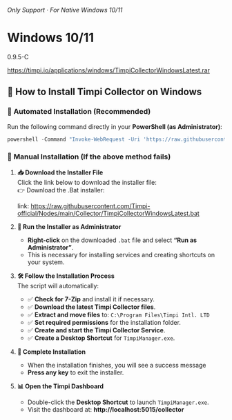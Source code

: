 *Only Support · For Native Windows 10/11*

# Windows 10/11

0.9.5-C

https://timpi.io/applications/windows/TimpiCollectorWindowsLatest.rar


## 🌟 **How to Install Timpi Collector on Windows**

### 🔹 **Automated Installation (Recommended)**
Run the following command directly in your **PowerShell (as Administrator)**:

```powershell
powershell -Command "Invoke-WebRequest -Uri 'https://raw.githubusercontent.com/Timpi-official/Nodes/main/Collector/TimpiCollectorWindowsLatest.bat' -OutFile 'TimpiCollectorWindowsLatest.bat'; Start-Process -FilePath 'TimpiCollectorWindowsLatest.bat' -Verb RunAs"
```

### 🔹 **Manual Installation (If the above method fails)**

1. **📥 Download the Installer File**  
   Click the link below to download the installer file:  
   👉 Download the .Bat installer:

   link: https://raw.githubusercontent.com/Timpi-official/Nodes/main/Collector/TimpiCollectorWindowsLatest.bat
   

3. **📂 Run the Installer as Administrator**  
   - **Right-click** on the downloaded `.bat` file and select **“Run as Administrator”**.  
   - This is necessary for installing services and creating shortcuts on your system.

4. **🛠️ Follow the Installation Process**  
   The script will automatically:
   - ✅ **Check for 7-Zip** and install it if necessary.  
   - ✅ **Download the latest Timpi Collector files**.  
   - ✅ **Extract and move files** to: `C:\Program Files\Timpi Intl. LTD`  
   - ✅ **Set required permissions** for the installation folder.  
   - ✅ **Create and start the Timpi Collector Service**.  
   - ✅ **Create a Desktop Shortcut** for `TimpiManager.exe`.

5. **🎉 Complete Installation**  
   - When the installation finishes, you will see a success message
   - **Press any key** to exit the installer.

6. **📊 Open the Timpi Dashboard**  
   - Double-click the **Desktop Shortcut** to launch `TimpiManager.exe`.  
   - Visit the dashboard at: **http://localhost:5015/collector**
